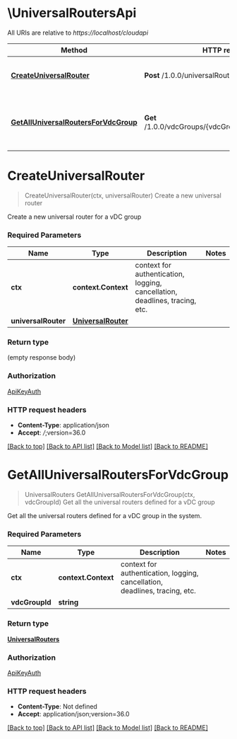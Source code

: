 # \UniversalRoutersApi

All URIs are relative to *https://localhost/cloudapi*

Method | HTTP request | Description
------------- | ------------- | -------------
[**CreateUniversalRouter**](UniversalRoutersApi.md#CreateUniversalRouter) | **Post** /1.0.0/universalRouters | Create a new universal router
[**GetAllUniversalRoutersForVdcGroup**](UniversalRoutersApi.md#GetAllUniversalRoutersForVdcGroup) | **Get** /1.0.0/vdcGroups/{vdcGroupId}/universalRouters | Get all the universal routers defined for a vDC group


# **CreateUniversalRouter**
> CreateUniversalRouter(ctx, universalRouter)
Create a new universal router

Create a new universal router for a vDC group 

### Required Parameters

Name | Type | Description  | Notes
------------- | ------------- | ------------- | -------------
 **ctx** | **context.Context** | context for authentication, logging, cancellation, deadlines, tracing, etc.
  **universalRouter** | [**UniversalRouter**](UniversalRouter.md)|  | 

### Return type

 (empty response body)

### Authorization

[ApiKeyAuth](../README.md#ApiKeyAuth)

### HTTP request headers

 - **Content-Type**: application/json
 - **Accept**: *_/_*;version=36.0

[[Back to top]](#) [[Back to API list]](../README.md#documentation-for-api-endpoints) [[Back to Model list]](../README.md#documentation-for-models) [[Back to README]](../README.md)

# **GetAllUniversalRoutersForVdcGroup**
> UniversalRouters GetAllUniversalRoutersForVdcGroup(ctx, vdcGroupId)
Get all the universal routers defined for a vDC group

Get all the universal routers defined for a vDC group in the system. 

### Required Parameters

Name | Type | Description  | Notes
------------- | ------------- | ------------- | -------------
 **ctx** | **context.Context** | context for authentication, logging, cancellation, deadlines, tracing, etc.
  **vdcGroupId** | **string**|  | 

### Return type

[**UniversalRouters**](UniversalRouters.md)

### Authorization

[ApiKeyAuth](../README.md#ApiKeyAuth)

### HTTP request headers

 - **Content-Type**: Not defined
 - **Accept**: application/json;version=36.0

[[Back to top]](#) [[Back to API list]](../README.md#documentation-for-api-endpoints) [[Back to Model list]](../README.md#documentation-for-models) [[Back to README]](../README.md)

